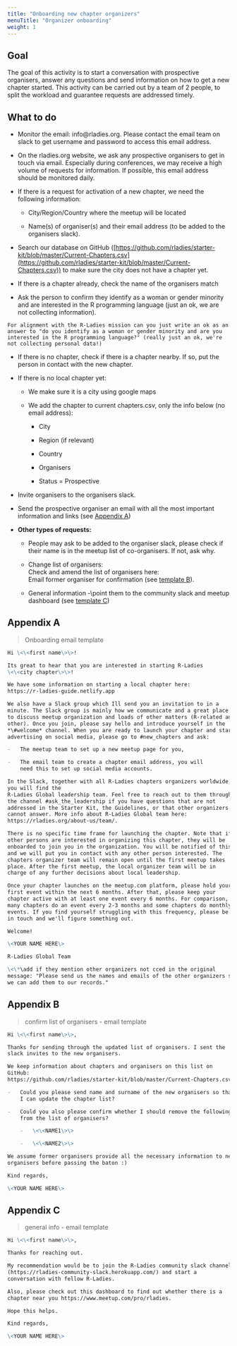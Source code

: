 ```yaml
---
title: "Onboarding new chapter organizers"
menuTitle: "Organizer onboarding"
weight: 1
---
```


## Goal

The goal of this activity is to start a conversation with prospective
organisers, answer any questions and send information on how to get a
new chapter started. This activity can be carried out by a team of 2
people, to split the workload and guarantee requests are addressed
timely.

## What to do

-   Monitor the email: info\@rladies.org. Please
    contact the email team on slack to get username and password to
    access this email address.

-   On the rladies.org website, we ask any prospective organisers to get
    in touch via email. Especially during conferences, we may receive
    a high volume of requests for information. If possible, this email
    address should be monitored daily.

-   If there is a request for activation of a new chapter, we need the
    following information:

    -   City/Region/Country where the meetup will be located

    -   Name(s) of organiser(s) and their email address (to be added to
        the organisers slack).

-   Search our database on GitHub
    ([https://github.com/rladies/starter-kit/blob/master/Current-Chapters.csv](https://github.com/rladies/starter-kit/blob/master/Current-Chapters.csv))
    to make sure the city does not have a chapter yet.

-   If there is a chapter already, check the name of the organisers
    match
    
-   Ask the person to confirm they identify as a woman or gender minority and are interested in the R programming language (just an ok, we are not collecting information).

```
For alignment with the R-Ladies mission can you just write an ok as an answer to "do you identify as a woman or gender minority and are you interested in the R programming language?" (really just an ok, we're not collecting personal data!)
```

-   If there is no chapter, check if there is a chapter nearby. If so,
    put the person in contact with the new chapter.

-   If there is no local chapter yet:

    -   We make sure it is a city using google maps

    -   We add the chapter to current chapters.csv, only the info below
        (no email address):

        -   City

        -   Region (if relevant)

        -   Country

        -   Organisers

        -   Status = Prospective

-   Invite organisers to the organisers slack.

-   Send the prospective organiser an email with all the most important
    information and links (see [Appendix A](#appendix-a))

-   **Other types of requests:**

    -   People may ask to be added to the organiser slack, please check
        if their name is in the meetup list of co-organisers. If not,
        ask why.

    -   Change list of organisers:\
        Check and amend the list of organisers here:\
        Email former organiser for confirmation (see [template B](#appendix-b)).

    -   General information -\point them to the community slack and
        meetup dashboard (see [template C](#appendix-c))

## Appendix A

> Onboarding email template

```markdown
Hi \<\<first name\>\>!

Its great to hear that you are interested in starting R-Ladies
\<\<city chapter\>\>!

We have some information on starting a local chapter here:
https://r-ladies-guide.netlify.app

We also have a Slack group which Ill send you an invitation to in a
minute. The Slack group is mainly how we communicate and a great place
to discuss meetup organization and loads of other matters (R-related and
other). Once you join, please say hello and introduce yourself in the
*\#welcome* channel. When you are ready to launch your chapter and start
advertising on social media, please go to #new_chapters and ask:

-   The meetup team to set up a new meetup page for you,

-   The email team to create a chapter email address, you will
    need this to set up social media accounts.

In the Slack, together with all R-Ladies chapters organizers worldwide,
you will find the
R-Ladies Global leadership team. Feel free to reach out to them through
the channel #ask_the_leadership if you have questions that are not
addressed in the Starter Kit, the Guidelines, or that other organizers
cannot answer. More info about R-Ladies Global team here:
https://rladies.org/about-us/team/.

There is no specific time frame for launching the chapter. Note that if
other persons are interested in organizing this chapter, they will be
onboarded to join you in the organization. You will be notified of this
and we will put you in contact with any other person interested. The
chapters organizer team will remain open until the first meetup takes
place. After the first meetup, the local organizer team will be in
charge of any further decisions about local leadership.

Once your chapter launches on the meetup.com platform, please hold your
first event within the next 6 months. After that, please keep your
chapter active with at least one event every 6 months. For comparison,
many chapters do an event every 2-3 months and some chapters do monthly
events. If you find yourself struggling with this frequency, please be
in touch and we'll figure something out.

Welcome!

\<YOUR NAME HERE\>

R-Ladies Global Team

\<\*\add if they mention other organizers not cced in the original
message: "Please send us the names and emails of the other organizers so
we can add them to our records."
```

## Appendix B

> confirm list of organisers - email template

```markdown
Hi \<\<first name\>\>,

Thanks for sending through the updated list of organisers. I sent the
slack invites to the new organisers.

We keep information about chapters and organisers on this list on
GitHub:
https://github.com/rladies/starter-kit/blob/master/Current-Chapters.csv.

-   Could you please send name and surname of the new organisers so that
    I can update the chapter list?

-   Could you also please confirm whether I should remove the following
    from the list of organisers?

    -   \<\<NAME1\>\>

    -   \<\<NAME2\>\>

We assume former organisers provide all the necessary information to new
organisers before passing the baton :)

Kind regards,

\<YOUR NAME HERE\>
```

## Appendix C

> general info - email template

```markdown
Hi \<\<first name\>\>,

Thanks for reaching out.

My recommendation would be to join the R-Ladies community slack channel
(https://rladies-community-slack.herokuapp.com/) and start a
conversation with fellow R-Ladies.

Also, please check out this dashboard to find out whether there is a
chapter near you https://www.meetup.com/pro/rladies.

Hope this helps.

Kind regards,

\<YOUR NAME HERE\>
```